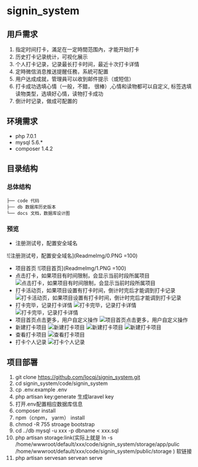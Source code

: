 # signin_system

## 用戶需求
1. 指定时间打卡，滿足在一定時間范围內，才能开始打卡
2. 历史打卡记录统计，可视化展示
3. 个人打卡记录，记录最长打卡时间，最近十次打卡详情
4. 定時微信消息推送提醒任務，系統可配置
5. 用户达成成就，管理員可以收到邮件提示（或短信）
6. 打卡成功选填心情（一般，不錯， 很棒）,心情和读物都可以自定义, 标签选填读物类型，选填好心情，读物打卡成功
7. 倒计时记录，做成可配置的

## 环境需求
* php 7.0.1
* mysql 5.6.*
* composer 1.4.2

## 目录结构

### 总体结构

```
├── code 代码
├── db 数据库历史版本
└── docs 文档，数据库设计图
```
### 预览
* 注册测试号，配置安全域名

![注册测试号，配置安全域名](ReadmeImg/0.PNG =100)
* 项目首页
![项目首页](ReadmeImg/1.PNG =100) 
* 点击打卡，如果项目有时间限制，会显示当前时段所属项目
![点击打卡，如果项目有时间限制，会显示当前时段所属项目](ReadmeImg/2.PNG) 
* 打卡活动页，如果项目设置有打卡时间，倒计时完后才能调到打卡记录
![打卡活动页，如果项目设置有打卡时间，倒计时完后才能调到打卡记录](ReadmeImg/3.PNG) 
* 打卡完毕，记录打卡详情
![打卡完毕，记录打卡详情](ReadmeImg/4.PNG)
![打卡完毕，记录打卡详情](ReadmeImg/5.PNG) 
* 项目首页点击更多，用户自定义操作
![项目首页点击更多，用户自定义操作](ReadmeImg/6.PNG) 
* 新建打卡项目
![新建打卡项目](ReadmeImg/9.PNG)
![新建打卡项目](ReadmeImg/10.PNG)
![新建打卡项目](ReadmeImg/11.PNG) 
* 查看打卡项目
![查看打卡项目](ReadmeImg/8.PNG) 
* 打卡个人记录
![打卡个人记录](ReadmeImg/12.PNG)

## 项目部署
1. git clone https://github.com/locqj/signin_system.git
2. cd signin_system/code/signin_system
3. cp .env.example .env
4. php artisan key:generate 生成laravel key
5. 打开.env配置相应数据库信息
6. composer install
7. npm（cnpm， yarm） install
8. chmod -R 755 stroage bootstrap
9. cd ../db mysql -u xxx -p dbname < xxx.sql
10. php artisan storage:link(实际上就是 ln -s /home/wwwroot/default/xxx/code/signin_system/storage/app/pulic /home/wwwroot/default/xxx/code/signin_system/public/storage ) 软链接 
11. php artisan servesan servean serve